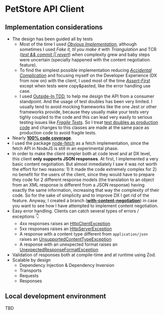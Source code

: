 # PetStore API Client

## Implementation considerations

* The design has been guided all by tests
  * Most of the time I used _[Obvious Implementation](https://relentlessdevelopment.wordpress.com/2014/06/18/make-it-run-make-it-right-the-three-implementation-strategies-of-tdd/)_, although sometimes I used _Fake it, til you make it_ with _Triangulation_ and TCR (_[test && commit || revert](https://medium.com/@kentbeck_7670/test-commit-revert-870bbd756864)_) when complexity grew and baby steps were uncertain (specially happened with the content negotiation feature).
  * To find the simplest possible implementation reducing _[Accidental Complication](https://www.youtube.com/watch?v=WSes_PexXcA)_ and focusing myself on the Developer Experience (DX from now on) with the client, I used most of the time _[Assert-First](https://medium.com/@travis_13686/assert-first-ask-questions-later-cfd3008b486d)_ except when tests were copy&pasted, like the error handling use case.
  * I used [Outside-In TDD](https://8thlight.com/insights/tdd-from-the-inside-out-or-the-outside-in), to help me design the API from a consumer standpoint. And the usage of test doubles has been very limited. I usually tend to avoid mocking frameworks like the one Jest or other frameworks provide, because they usually make your tests very tighly coupled to the code and this can lead very easily to serious testing issues like _[Fragile Tests](http://xunitpatterns.com/Fragile%20Test.html)_. So I treat [test doubles as production code](src/transports/SpyingTransport.ts) and changes to this classes are made at the same pace as production code to avoid fragile tests.
* Nearly **[100% code coverage](https://theunic.github.io/petstore-client/)**.
* I used the package [node-fetch](https://github.com/node-fetch/node-fetch) as a fetch implementation, since the fetch API in NodeJS is still in an experimental phase.
* In order to make the client simpler both at code level and at DX level, this client **only supports JSON responses**. At first, I implemented a very basic content negotiation. But almost inmediately I saw it was not worth the effort for two reasons: 1) It made the code extremely complex for 2) no benefit for the users of the client, since they would have to prepare they code for 2 different response models (the translation to an object from an XML response is different from a JSON response) having exactly the same information, increasing that way the complexity of their code. So for the sake of simplicity and to improve DX I get rid of the feature. Anyway, I created a branch (**[with-content-negotiation](https://github.com/theUniC/petstore-client/blob/with-content-negotiation/src/Petstore.ts#L27)**) in case you want to see how I have attempted to implement content negotiation.
* Easy error handling. Clients can catch several types of errors / exceptions 👇
  * 4xx responses raises an [HttpClientException](src/exceptions/HttpClientException.ts)
  * 5xx responses raises an [HttpServerException](src/exceptions/HttpServerException.ts)
  * A response with a content type different from `application/json` raises an [UnsupportedContentTypeException](src/exceptions/UnsupportedContentTypeException.ts)
  * A response with an unexpected format raises an [UnexpectedResponseFormatException](src/exceptions/UnsupportedContentTypeException.ts)
* Validation of responses both at compile-time and at runtime using Zod.
* Scalable by design
  * Dependency Injection & Dependency Inversion
  * Transports
  * Requests
  * Responses

## Local development environment

TBD